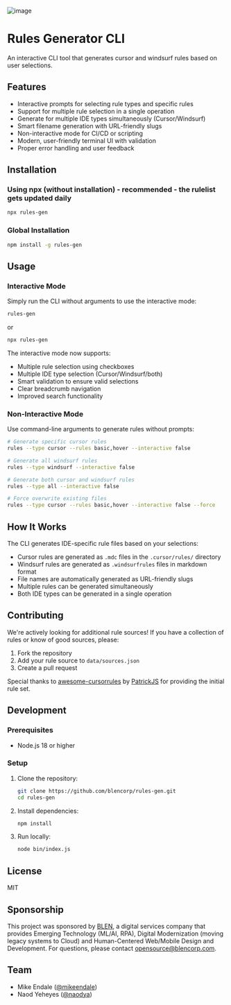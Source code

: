 ![image](https://github.com/user-attachments/assets/7f9d3102-3ab7-4d3f-b4f9-2b019830bd1f)


# Rules Generator CLI

An interactive CLI tool that generates cursor and windsurf rules based on user selections. 

## Features

- Interactive prompts for selecting rule types and specific rules
- Support for multiple rule selection in a single operation
- Generate for multiple IDE types simultaneously (Cursor/Windsurf)
- Smart filename generation with URL-friendly slugs
- Non-interactive mode for CI/CD or scripting
- Modern, user-friendly terminal UI with validation
- Proper error handling and user feedback

## Installation

### Using npx (without installation) - recommended - the rulelist gets updated daily

```bash
npx rules-gen
```

### Global Installation

```bash
npm install -g rules-gen
```

## Usage

### Interactive Mode

Simply run the CLI without arguments to use the interactive mode:

```bash
rules-gen
```

or

```bash
npx rules-gen
```

The interactive mode now supports:
- Multiple rule selection using checkboxes
- Multiple IDE type selection (Cursor/Windsurf/both)
- Smart validation to ensure valid selections
- Clear breadcrumb navigation
- Improved search functionality

### Non-Interactive Mode

Use command-line arguments to generate rules without prompts:

```bash
# Generate specific cursor rules
rules --type cursor --rules basic,hover --interactive false

# Generate all windsurf rules
rules --type windsurf --interactive false

# Generate both cursor and windsurf rules
rules --type all --interactive false

# Force overwrite existing files
rules --type cursor --rules basic,hover --interactive false --force
```

## How It Works

The CLI generates IDE-specific rule files based on your selections:

- Cursor rules are generated as `.mdc` files in the `.cursor/rules/` directory
- Windsurf rules are generated as `.windsurfrules` files in markdown format
- File names are automatically generated as URL-friendly slugs
- Multiple rules can be generated simultaneously
- Both IDE types can be generated in a single operation

## Contributing

We're actively looking for additional rule sources! If you have a collection of rules or know of good sources, please:

1. Fork the repository
2. Add your rule source to `data/sources.json`
3. Create a pull request

Special thanks to [awesome-cursorrules](https://github.com/PatrickJS/awesome-cursorrules) by [PatrickJS](https://github.com/PatrickJS) for providing the initial rule set.

## Development

### Prerequisites

- Node.js 18 or higher

### Setup

1. Clone the repository:
   ```bash
   git clone https://github.com/blencorp/rules-gen.git
   cd rules-gen
   ```

2. Install dependencies:
   ```bash
   npm install
   ```

3. Run locally:
   ```bash
   node bin/index.js
   ```

## License

MIT

## Sponsorship

This project was sponsored by [BLEN](https://www.blencorp.com), a digital services company that provides Emerging Technology (ML/AI, RPA), Digital Modernization (moving legacy systems to Cloud) and Human-Centered Web/Mobile Design and Development. For questions, please contact [opensource@blencorp.com](mailto:opensource@blencorp.com).

## Team

- Mike Endale ([@mikeendale](https://x.com/mikeendale))
- Naod Yeheyes ([@naodya](https://x.com/naodya))
